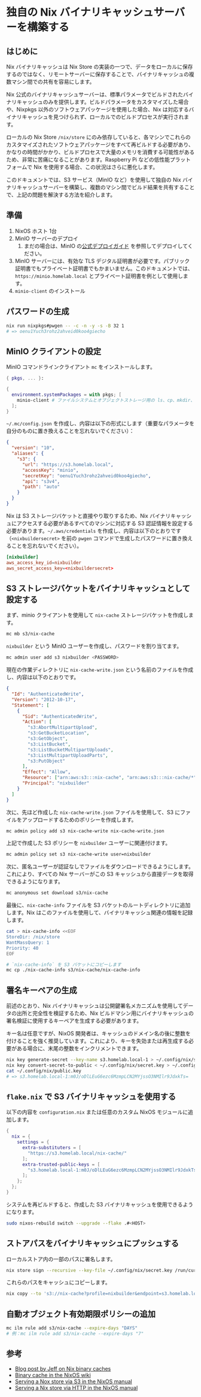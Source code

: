 # 独自の Nix バイナリキャッシュサーバーを構築する

## はじめに

Nix バイナリキャッシュは Nix Store の実装の一つで、データをローカルに保存するのではなく、リモートサーバーに保存することで、バイナリキャッシュの複数マシン間での共有を容易にします。

Nix 公式のバイナリキャッシュサーバーは、標準パラメータでビルドされたバイナリキャッシュのみを提供します。ビルドパラメータをカスタマイズした場合や、Nixpkgs 以外のソフトウェアパッケージを使用した場合、Nix は対応するバイナリキャッシュを見つけられず、ローカルでのビルドプロセスが実行されます。

ローカルの Nix Store `/nix/store` にのみ依存していると、各マシンでこれらのカスタマイズされたソフトウェアパッケージをすべて再ビルドする必要があり、かなりの時間がかかり、ビルドプロセスで大量のメモリを消費する可能性があるため、非常に苦痛になることがあります。Raspberry Pi などの低性能プラットフォームで Nix を使用する場合、この状況はさらに悪化します。

このドキュメントでは、S3 サービス（MinIO など）を使用して独自の Nix バイナリキャッシュサーバーを構築し、複数のマシン間でビルド結果を共有することで、上記の問題を解決する方法を紹介します。

## 準備

1.  NixOS ホスト 1台
2.  MinIO サーバーのデプロイ
    1.  まだの場合は、MinIO の[公式デプロイガイド](https://min.io/docs/minio/linux/operations/installation.html) を参照してデプロイしてください。
3.  MinIO サーバーには、有効な TLS デジタル証明書が必要です。パブリック証明書でもプライベート証明書でもかまいません。このドキュメントでは、`https://minio.homelab.local` とプライベート証明書を例として使用します。
4.  `minio-client` のインストール

## パスワードの生成

```bash
nix run nixpkgs#pwgen -- -c -n -y -s -B 32 1
# => oenu1Yuch3rohz2ahveid0koo4giecho
```

## MinIO クライアントの設定

MinIO コマンドラインクライアント `mc` をインストールします。

```nix
{ pkgs, ... }:

{
  environment.systemPackages = with pkgs; [
    minio-client # ファイルシステムとオブジェクトストレージ用の ls、cp、mkdir、diff、rsync コマンドの代替
  ];
}
```

`~/.mc/config.json` を作成し、内容は以下の形式にします（重要なパラメータを自分のものに置き換えることを忘れないでください）：

```json
{
  "version": "10",
  "aliases": {
    "s3": {
      "url": "https://s3.homelab.local",
      "accessKey": "minio",
      "secretKey": "oenu1Yuch3rohz2ahveid0koo4giecho",
      "api": "s3v4",
      "path": "auto"
    }
  }
}
```

Nix は S3 ストレージバケットと直接やり取りするため、Nix バイナリキャッシュにアクセスする必要があるすべてのマシンに対応する S3 認証情報を設定する必要があります。`~/.aws/credentials` を作成し、内容は以下のとおりです（`<nixbuildersecret>` を前の `pwgen` コマンドで生成したパスワードに置き換えることを忘れないでください）。

```conf
[nixbuilder]
aws_access_key_id=nixbuilder
aws_secret_access_key=<nixbuildersecret>
```

## S3 ストレージバケットをバイナリキャッシュとして設定する

まず、minio クライアントを使用して `nix-cache` ストレージバケットを作成します。

```bash
mc mb s3/nix-cache
```

`nixbuilder` という MinIO ユーザーを作成し、パスワードを割り当てます。

```bash
mc admin user add s3 nixbuilder <PASSWORD>
```

現在の作業ディレクトリに `nix-cache-write.json` という名前のファイルを作成し、内容は以下のとおりです。

```json
{
  "Id": "AuthenticatedWrite",
  "Version": "2012-10-17",
  "Statement": [
    {
      "Sid": "AuthenticatedWrite",
      "Action": [
        "s3:AbortMultipartUpload",
        "s3:GetBucketLocation",
        "s3:GetObject",
        "s3:ListBucket",
        "s3:ListBucketMultipartUploads",
        "s3:ListMultipartUploadParts",
        "s3:PutObject"
      ],
      "Effect": "Allow",
      "Resource": ["arn:aws:s3:::nix-cache", "arn:aws:s3:::nix-cache/*"],
      "Principal": "nixbuilder"
    }
  ]
}
```

次に、先ほど作成した `nix-cache-write.json` ファイルを使用して、S3 にファイルをアップロードするためのポリシーを作成します。

```bash
mc admin policy add s3 nix-cache-write nix-cache-write.json
```

上記で作成した S3 ポリシーを `nixbuilder` ユーザーに関連付けます。

```bash
mc admin policy set s3 nix-cache-write user=nixbuilder
```

次に、匿名ユーザーが認証なしでファイルをダウンロードできるようにします。これにより、すべての Nix サーバーがこの S3 キャッシュから直接データを取得できるようになります。

```bash
mc anonymous set download s3/nix-cache
```

最後に、`nix-cache-info` ファイルを S3 バケットのルートディレクトリに追加します。Nix はこのファイルを使用して、バイナリキャッシュ関連の情報を記録します。

```bash
cat > nix-cache-info <<EOF
StoreDir: /nix/store
WantMassQuery: 1
Priority: 40
EOF

# `nix-cache-info` を S3 バケットにコピーします
mc cp ./nix-cache-info s3/nix-cache/nix-cache-info
```

## 署名キーペアの生成

前述のとおり、Nix バイナリキャッシュは公開鍵署名メカニズムを使用してデータの出所と完全性を検証するため、Nix ビルドマシン用にバイナリキャッシュの署名検証に使用するキーペアを生成する必要があります。

キー名は任意ですが、NixOS 開発者は、キャッシュのドメイン名の後に整数を付けることを強く推奨しています。これにより、キーを失効または再生成する必要がある場合に、末尾の整数をインクリメントできます。

```bash
nix key generate-secret --key-name s3.homelab.local-1 > ~/.config/nix/secret.key
nix key convert-secret-to-public < ~/.config/nix/secret.key > ~/.config/nix/public.key
cat ~/.config/nix/public.key
# => s3.homelab.local-1:m0J/oDlLEuG6ezc6MzmpLCN2MYjssO3NMIlr9JdxkTs=
```

## `flake.nix` で S3 バイナリキャッシュを使用する

以下の内容を `configuration.nix` または任意のカスタム NixOS モジュールに追加します。

```nix
{
  nix = {
    settings = {
      extra-substituters = [
        "https://s3.homelab.local/nix-cache/"
      ];
      extra-trusted-public-keys = [
        "s3.homelab.local-1:m0J/oDlLEuG6ezc6MzmpLCN2MYjssO3NMIlr9JdxkTs="
      ];
    };
  };
}
```

システムを再ビルドすると、作成した S3 バイナリキャッシュを使用できるようになります。

```bash
sudo nixos-rebuild switch --upgrade --flake .#<HOST>
```

## ストアパスをバイナリキャッシュにプッシュする

ローカルストア内の一部のパスに署名します。

```bash
nix store sign --recursive --key-file ~/.config/nix/secret.key /run/current-system
```

これらのパスをキャッシュにコピーします。

```bash
nix copy --to 's3://nix-cache?profile=nixbuilder&endpoint=s3.homelab.local' /run/current-system
```

## 自動オブジェクト有効期限ポリシーの追加

```bash
mc ilm rule add s3/nix-cache --expire-days "DAYS"
# 例：mc ilm rule add s3/nix-cache --expire-days "7"
```

## 参考

- [Blog post by Jeff on Nix binary caches](https://jcollie.github.io/nixos/2022/04/27/nixos-binary-cache-2022.html)
- [Binary cache in the NixOS wiki](https://wiki.nixos.org/wiki/Binary_Cache)
- [Serving a Nox store via S3 in the NixOS manual](https://nixos.org/manual/nix/stable/package-management/s3-substituter.html)
- [Serving a Nix store via HTTP in the NixOS manual](https://nixos.org/manual/nix/stable/package-management/binary-cache-substituter.html)
